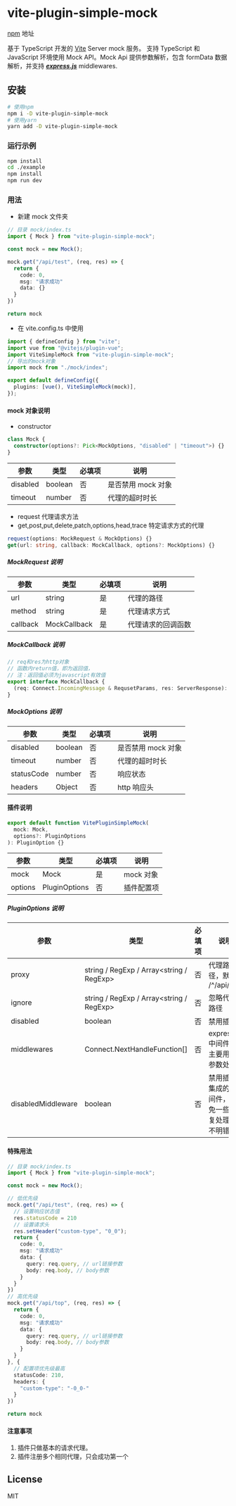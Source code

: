 # vite-plugin-simple-mock

[npm][npm-url] 地址

基于 TypeScript 开发的 [Vite] Server mock 服务。
支持 TypeScript 和 JavaScript 环境使用 Mock API。Mock Api 提供参数解析，包含 formData 数据解析，并支持 **_[express.js](https://github.com/expressjs/)_** middlewares.

## 安装

```bash
# 使用npm
npm i -D vite-plugin-simple-mock
# 使用yarn
yarn add -D vite-plugin-simple-mock
```

### 运行示例

```bash
npm install
cd ./example
npm install
npm run dev
```

### 用法

- 新建 mock 文件夹

```ts
// 目录 mock/index.ts
import { Mock } from "vite-plugin-simple-mock";

const mock = new Mock();

mock.get("/api/test", (req, res) => {
  return {
    code: 0,
    msg: "请求成功"
    data: {}
  }
})

return mock
```

- 在 vite.config.ts 中使用

```ts
import { defineConfig } from "vite";
import vue from "@vitejs/plugin-vue";
import ViteSimpleMock from "vite-plugin-simple-mock";
// 导出的mock对象
import mock from "./mock/index";

export default defineConfig({
  plugins: [vue(), ViteSimpleMock(mock)],
});
```

#### mock 对象说明

- constructor

```ts
class Mock {
  constructor(options?: Pick<MockOptions, "disabled" | "timeout">) {}
}
```

| 参数     | 类型    | 必填项 | 说明               |
| -------- | ------- | ------ | ------------------ |
| disabled | boolean | 否     | 是否禁用 mock 对象 |
| timeout  | number  | 否     | 代理的超时时长     |

- request 代理请求方法
- get,post,put,delete,patch,options,head,trace 特定请求方式的代理

```ts
request(options: MockRequest & MockOptions) {}
get(url: string, callback: MockCallback, options?: MockOptions) {}
```

##### MockRequest 说明

| 参数     | 类型         | 必填项 | 说明               |
| -------- | ------------ | ------ | ------------------ |
| url      | string       | 是     | 代理的路径         |
| method   | string       | 是     | 代理请求方式       |
| callback | MockCallback | 是     | 代理请求的回调函数 |

##### MockCallback 说明

```ts
// req和res为http对象
// 函数内return值，即为返回值，
// 注：返回值必须为javascript有效值
export interface MockCallback {
  (req: Connect.IncomingMessage & RequsetParams, res: ServerResponse): any;
}
```

##### MockOptions 说明

| 参数       | 类型    | 必填项 | 说明               |
| ---------- | ------- | ------ | ------------------ |
| disabled   | boolean | 否     | 是否禁用 mock 对象 |
| timeout    | number  | 否     | 代理的超时时长     |
| statusCode | number  | 否     | 响应状态           |
| headers    | Object  | 否     | http 响应头        |

#### 插件说明

```ts
export default function VitePluginSimpleMock(
  mock: Mock,
  options?: PluginOptions
): PluginOption {}
```

| 参数    | 类型          | 必填项 | 说明       |
| ------- | ------------- | ------ | ---------- |
| mock    | Mock          | 是     | mock 对象  |
| options | PluginOptions | 否     | 插件配置项 |

##### PluginOptions 说明

| 参数               | 类型                                        | 必填项 | 说明                                             |
| ------------------ | ------------------------------------------- | ------ | ------------------------------------------------ |
| proxy              | string \/ RegExp \/ Array<string \/ RegExp> | 否     | 代理路径，默认: /^\/api\//                       |
| ignore             | string \/ RegExp \/ Array<string \/ RegExp> | 否     | 忽略代理路径                                     |
| disabled           | boolean                                     | 否     | 禁用插件                                         |
| middlewares        | Connect.NextHandleFunction[]                | 否     | express.js 中间件，主要用于参数处理              |
| disabledMiddleware | boolean                                     | 否     | 禁用插件集成的中间件，避免一些重复处理及不明错误 |

#### 特殊用法

```ts
// 目录 mock/index.ts
import { Mock } from "vite-plugin-simple-mock";

const mock = new Mock();

// 低优先级
mock.get("/api/test", (req, res) => {
  // 设置响应状态值
  res.statusCode = 210
  // 设置请求头
  res.setHeader("custom-type", "0_0");
  return {
    code: 0,
    msg: "请求成功"
    data: {
      query: req.query, // url链接参数
      body: req.body, // body参数
    }
  }
})
// 高优先级
mock.get("/api/top", (req, res) => {
  return {
    code: 0,
    msg: "请求成功"
    data: {
      query: req.query, // url链接参数
      body: req.body, // body参数
    }
  }
}, {
  // 配置项优先级最高
  statusCode: 210,
  headers: {
    "custom-type": "-0_0-"
  }
})

return mock
```

#### 注意事项

1. 插件只做基本的请求代理。
2. 插件注册多个相同代理，只会成功第一个

## License

MIT

[npm-url]: https://npmjs.com/package/vite-plugin-simple-mock
[Vite]: https://vitejs.dev
